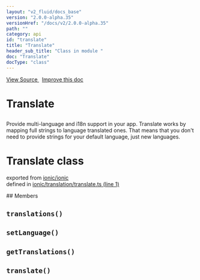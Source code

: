```yaml
---
layout: "v2_fluid/docs_base"
version: "2.0.0-alpha.35"
versionHref: "/docs/v2/2.0.0-alpha.35"
path: ""
category: api
id: "translate"
title: "Translate"
header_sub_title: "Class in module "
doc: "Translate"
docType: "class"
---
```



<div class="improve-docs">
  <a href='http://github.com/driftyco/ionic2/tree/master/ionic/translation/translate.ts#L0'>
    View Source
  </a>
  &nbsp;
  <a href='http://github.com/driftyco/ionic2/edit/master/ionic/translation/translate.ts#L0'>
    Improve this doc
  </a>
</div>




<h1 class="api-title">

  Translate



</h1>





<p>Provide multi-language and i18n support in your app. Translate works by
mapping full strings to language translated ones. That means that you don&#39;t need
to provide strings for your default language, just new languages.</p>


<h1 class="class export">Translate <span class="type">class</span></h1>
<p class="module">exported from <a href='undefined'>ionic/ionic</a><br/>
defined in <a href="https://github.com/driftyco/ionic2/tree/master/ionic/translation/translate.ts#L1-L65">ionic/translation/translate.ts (line 1)</a>
</p>
## Members

<div id="translations"></div>
<h2>
  <code>translations()</code>

</h2>












<div id="setLanguage"></div>
<h2>
  <code>setLanguage()</code>

</h2>












<div id="getTranslations"></div>
<h2>
  <code>getTranslations()</code>

</h2>












<div id="translate"></div>
<h2>
  <code>translate()</code>

</h2>
